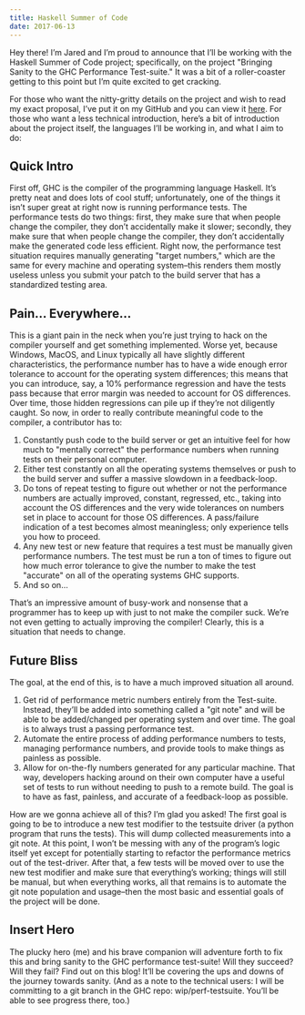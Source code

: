 ```yaml
---
title: Haskell Summer of Code
date: 2017-06-13
---
```


Hey there! I’m Jared and I’m proud to announce that I’ll be working with the Haskell Summer of Code project; specifically, on the project "Bringing Sanity to the GHC Performance Test-suite."
It was a bit of a roller-coaster getting to this point but I’m quite excited to get cracking.

For those who want the nitty-gritty details on the project and wish to read my exact proposal, I’ve put it on my GitHub and you can view it [here](https://github.com/jared-w/HSOC2017).
For those who want a less technical introduction, here’s a bit of introduction about the project itself, the languages I’ll be working in, and what I aim to do:

## Quick Intro

First off, GHC is the compiler of the programming language Haskell.
It’s pretty neat and does lots of cool stuff; unfortunately, one of the things it isn’t super great at right now is running performance tests.
The performance tests do two things: first, they make sure that when people change the compiler, they don’t accidentally make it slower; secondly, they make sure that when people change the compiler, they don’t accidentally make the generated code less efficient.
Right now, the performance test situation requires manually generating "target numbers," which are the same for every machine and operating system–this renders them mostly useless unless you submit your patch to the build server that has a standardized testing area.

## Pain... Everywhere...

This is a giant pain in the neck when you’re just trying to hack on the compiler yourself and get something implemented.
Worse yet, because Windows, MacOS, and Linux typically all have slightly different characteristics, the performance number has to have a wide enough error tolerance to account for the operating system differences; this means that you can introduce, say, a 10% performance regression and have the tests pass because that error margin was needed to account for OS differences.
Over time, those hidden regressions can pile up if they’re not diligently caught.
So now, in order to really contribute meaningful code to the compiler, a contributor has to:

1. Constantly push code to the build server or get an intuitive feel for how much to "mentally correct" the performance numbers when running tests on their personal computer.
2. Either test constantly on all the operating systems themselves or push to the build server and suffer a massive slowdown in a feedback-loop.
3. Do tons of repeat testing to figure out whether or not the performance numbers are actually improved, constant, regressed, etc., taking into account the OS differences and the very wide tolerances on numbers set in place to account for those OS differences. A pass/failure indication of a test becomes almost meaningless; only experience tells you how to proceed.
4. Any new test or new feature that requires a test must be manually given performance numbers. The test must be run a ton of times to figure out how much error tolerance to give the number to make the test "accurate" on all of the operating systems GHC supports.
5. And so on...

That’s an impressive amount of busy-work and nonsense that a programmer has to keep up with just to not make the compiler suck.
We’re not even getting to actually improving the compiler! Clearly, this is a situation that needs to change.

## Future Bliss

The goal, at the end of this, is to have a much improved situation all around.

1. Get rid of performance metric numbers entirely from the Test-suite. Instead, they’ll be added into something called a "git note" and will be able to be added/changed per operating system and over time. The goal is to always trust a passing performance test.
2. Automate the entire process of adding performance numbers to tests, managing performance numbers, and provide tools to make things as painless as possible.
3. Allow for on-the-fly numbers generated for any particular machine. That way, developers hacking around on their own computer have a useful set of tests to run without needing to push to a remote build. The goal is to have as fast, painless, and accurate of a feedback-loop as possible.

How are we gonna achieve all of this?
I’m glad you asked!
The first goal is going to be to introduce a new test modifier to the testsuite driver (a python program that runs the tests).
This will dump collected measurements into a git note.
At this point, I won’t be messing with any of the program’s logic itself yet except for potentially starting to refactor the performance metrics out of the test-driver.
After that, a few tests will be moved over to use the new test modifier and make sure that everything’s working; things will still be manual, but when everything works, all that remains is to automate the git note population and usage–then the most basic and essential goals of the project will be done.

## Insert Hero

The plucky hero (me) and his brave companion will adventure forth to fix this and bring sanity to the GHC performance test-suite!
Will they succeed? Will they fail? Find out on this blog!
It’ll be covering the ups and downs of the journey towards sanity.
(And as a note to the technical users: I will be committing to a git branch in the GHC repo: wip/perf-testsuite. You’ll be able to see progress there, too.)

